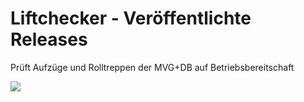 # Liftchecker - Veröffentlichte Releases
Prüft Aufzüge und Rolltreppen der MVG+DB auf Betriebsbereitschaft

<image src='https://github.com/snfiware/Liftchecker/blob/master/icons/dev_type_elev.png'/>
